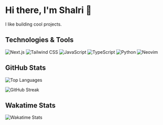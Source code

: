 # Hi there, I'm Shalri 👋

<!-- ## 🚀 About Me -->
I like building cool projects.

## Technologies & Tools
![Next.js](https://img.shields.io/badge/Next.js-000000?style=flat-square&logo=nextdotjs&logoColor=white)
![Tailwind CSS](https://img.shields.io/badge/Tailwind_CSS-38B2AC?style=flat-square&logo=tailwind-css&logoColor=white)
![JavaScript](https://img.shields.io/badge/JavaScript-F7DF1E?style=flat-square&logo=javascript&logoColor=black)
![TypeScript](https://img.shields.io/badge/TypeScript-007ACC?style=flat-square&logo=typescript&logoColor=white)
![Python](https://img.shields.io/badge/Python-3776AB?style=flat-square&logo=python&logoColor=white)
![Neovim](https://img.shields.io/badge/Neovim-57A143?style=flat-square&logo=neovim&logoColor=white)

## GitHub Stats
![Top Languages](https://github-readme-stats.vercel.app/api/top-langs/?username=shalri&layout=compact&theme=dark)

<!-- ![GitHub Stats](https://github-readme-stats.vercel.app/api?username=shalri&show_icons=true&theme=dark) -->

![GitHub Streak](https://github-readme-streak-stats.herokuapp.com/?user=shalri&theme=dark)

<!-- ## 🔗 Connect with Me
[![LinkedIn](https://img.shields.io/badge/LinkedIn-0077B5?style=flat-square&logo=linkedin&logoColor=white)](https://linkedin.com/in/yourusername)
[![Twitter](https://img.shields.io/badge/Twitter-1DA1F2?style=flat-square&logo=twitter&logoColor=white)](https://twitter.com/yourusername) --->
## Wakatime Stats
![Wakatime Stats](badge.svg)
<!---
shalri/shalri is a ✨ special ✨ repository because its `README.md` (this file) appears on your GitHub profile.
You can click the Preview link to take a look at your changes.
--->
